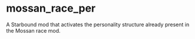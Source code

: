 mossan_race_per
=============

A Starbound mod that activates the personality structure already present in the Mossan race mod.
